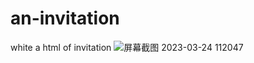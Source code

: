 # an-invitation
white a html of invitation
![屏幕截图 2023-03-24 112047](https://user-images.githubusercontent.com/124760190/227436615-206b683c-865c-42c4-a005-1764980e9912.jpg)
